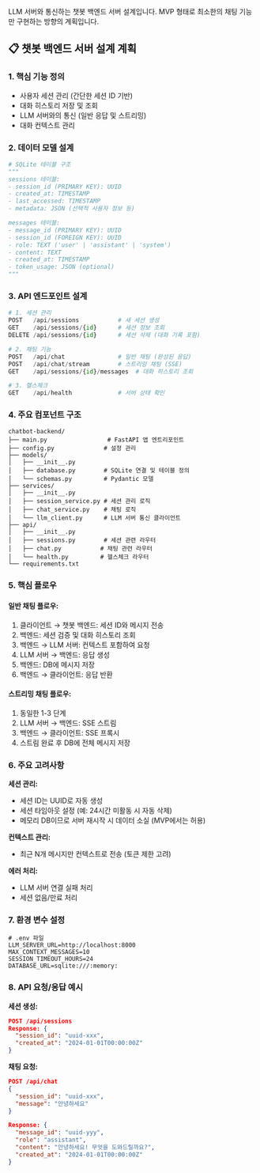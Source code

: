 LLM 서버와 통신하는 챗봇 백엔드 서버 설계입니다. MVP 형태로 최소한의 채팅 기능만 구현하는 방향의 계획입니다.

## 📋 챗봇 백엔드 서버 설계 계획

### 1. **핵심 기능 정의**
- 사용자 세션 관리 (간단한 세션 ID 기반)
- 대화 히스토리 저장 및 조회
- LLM 서버와의 통신 (일반 응답 및 스트리밍)
- 대화 컨텍스트 관리

### 2. **데이터 모델 설계**

```python
# SQLite 테이블 구조
"""
sessions 테이블:
- session_id (PRIMARY KEY): UUID
- created_at: TIMESTAMP
- last_accessed: TIMESTAMP
- metadata: JSON (선택적 사용자 정보 등)

messages 테이블:
- message_id (PRIMARY KEY): UUID
- session_id (FOREIGN KEY): UUID
- role: TEXT ('user' | 'assistant' | 'system')
- content: TEXT
- created_at: TIMESTAMP
- token_usage: JSON (optional)
"""
```

### 3. **API 엔드포인트 설계**

```python
# 1. 세션 관리
POST   /api/sessions           # 새 세션 생성
GET    /api/sessions/{id}      # 세션 정보 조회
DELETE /api/sessions/{id}      # 세션 삭제 (대화 기록 포함)

# 2. 채팅 기능
POST   /api/chat               # 일반 채팅 (완성된 응답)
POST   /api/chat/stream        # 스트리밍 채팅 (SSE)
GET    /api/sessions/{id}/messages  # 대화 히스토리 조회

# 3. 헬스체크
GET    /api/health             # 서버 상태 확인
```

### 4. **주요 컴포넌트 구조**

```
chatbot-backend/
├── main.py                 # FastAPI 앱 엔트리포인트
├── config.py              # 설정 관리
├── models/
│   ├── __init__.py
│   ├── database.py        # SQLite 연결 및 테이블 정의
│   └── schemas.py         # Pydantic 모델
├── services/
│   ├── __init__.py
│   ├── session_service.py # 세션 관리 로직
│   ├── chat_service.py    # 채팅 로직
│   └── llm_client.py      # LLM 서버 통신 클라이언트
├── api/
│   ├── __init__.py
│   ├── sessions.py        # 세션 관련 라우터
│   ├── chat.py           # 채팅 관련 라우터
│   └── health.py         # 헬스체크 라우터
└── requirements.txt
```

### 5. **핵심 플로우**

#### 일반 채팅 플로우:
1. 클라이언트 → 챗봇 백엔드: 세션 ID와 메시지 전송
2. 백엔드: 세션 검증 및 대화 히스토리 조회
3. 백엔드 → LLM 서버: 컨텍스트 포함하여 요청
4. LLM 서버 → 백엔드: 응답 생성
5. 백엔드: DB에 메시지 저장
6. 백엔드 → 클라이언트: 응답 반환

#### 스트리밍 채팅 플로우:
1. 동일한 1-3 단계
2. LLM 서버 → 백엔드: SSE 스트림
3. 백엔드 → 클라이언트: SSE 프록시
4. 스트림 완료 후 DB에 전체 메시지 저장

### 6. **주요 고려사항**

**세션 관리:**
- 세션 ID는 UUID로 자동 생성
- 세션 타임아웃 설정 (예: 24시간 미활동 시 자동 삭제)
- 메모리 DB이므로 서버 재시작 시 데이터 소실 (MVP에서는 허용)

**컨텍스트 관리:**
- 최근 N개 메시지만 컨텍스트로 전송 (토큰 제한 고려)

**에러 처리:**
- LLM 서버 연결 실패 처리
- 세션 없음/만료 처리

### 7. **환경 변수 설정**

```env
# .env 파일
LLM_SERVER_URL=http://localhost:8000
MAX_CONTEXT_MESSAGES=10
SESSION_TIMEOUT_HOURS=24
DATABASE_URL=sqlite:///:memory:
```

### 8. **API 요청/응답 예시**

**세션 생성:**
```json
POST /api/sessions
Response: {
  "session_id": "uuid-xxx",
  "created_at": "2024-01-01T00:00:00Z"
}
```

**채팅 요청:**
```json
POST /api/chat
{
  "session_id": "uuid-xxx",
  "message": "안녕하세요"
}

Response: {
  "message_id": "uuid-yyy",
  "role": "assistant",
  "content": "안녕하세요! 무엇을 도와드릴까요?",
  "created_at": "2024-01-01T00:00:00Z"
}
```
